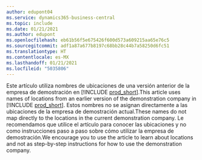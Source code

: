 ```yaml
---
author: edupont04
ms.service: dynamics365-business-central
ms.topic: include
ms.date: 01/21/2021
ms.author: edupont
ms.openlocfilehash: eb61b56f5e675426f600d573a609215aa65e76c5
ms.sourcegitcommit: adf1a87a677b8197c68bb28c44b7a58250d6fc51
ms.translationtype: HT
ms.contentlocale: es-MX
ms.lasthandoff: 01/21/2021
ms.locfileid: "5035806"
---
```

<span data-ttu-id="9a3be-101">Este artículo utiliza nombres de ubicaciones de una versión anterior de la empresa de demostración en [!INCLUDE [prod_short](prod_short.md)].</span><span class="sxs-lookup"><span data-stu-id="9a3be-101">This article uses names of locations from an earlier version of the demonstration company in [!INCLUDE [prod_short](prod_short.md)].</span></span> <span data-ttu-id="9a3be-102">Estos nombres no se asignan directamente a las ubicaciones de la empresa de demostración actual.</span><span class="sxs-lookup"><span data-stu-id="9a3be-102">These names do not map directly to the locations in the current demonstration company.</span></span> <span data-ttu-id="9a3be-103">Le recomendamos que utilice el artículo para conocer las ubicaciones y no como instrucciones paso a paso sobre cómo utilizar la empresa de demostración.</span><span class="sxs-lookup"><span data-stu-id="9a3be-103">We encourage you to use the article to learn about locations and not as step-by-step instructions for how to use the demonstration company.</span></span>